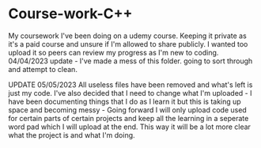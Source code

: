 # Course-work-C++
My coursework I've been doing on a udemy course. Keeping it private as it's a paid course and unsure if I'm allowed to share publicly. I wanted too upload it so peers can review my progress as I'm new to coding. 
04/04/2023 update - I've made a mess of this folder. going to sort through and attempt to clean.

UPDATE 05/05/2023 
All useless files have been removed and what's left is just my code.
I've also decided that I need to change what I'm uploaded - I have been documenting things that I do as I learn it but this is taking up space and becoming messy - Going forward I will only upload code used for certain parts of certain projects and keep all the learning in a seperate word pad which I will upload at the end. This way it will be a lot more clear what the project is and what I'm doing.
